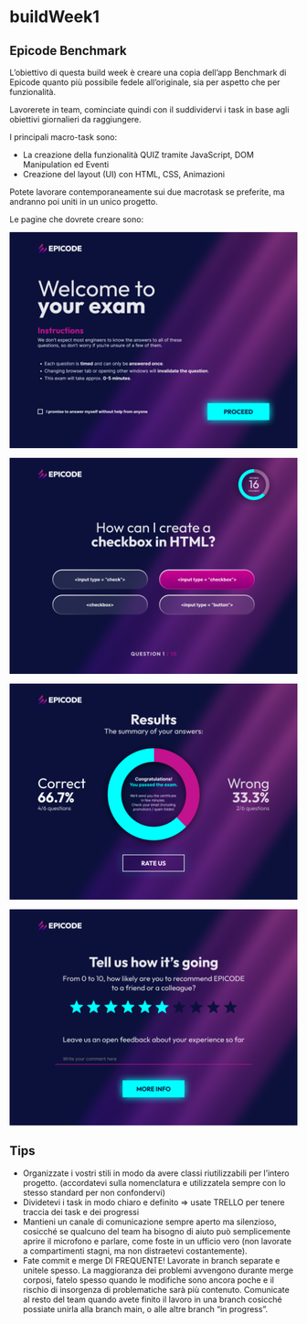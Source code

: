 # buildWeek1

## Epicode Benchmark

L’obiettivo di questa build week è creare una copia dell’app Benchmark di Epicode quanto più possibile fedele all’originale, sia per aspetto che per funzionalità.

Lavorerete in team, cominciate quindi con il suddividervi i task in base agli obiettivi giornalieri da raggiungere.

I principali macro-task sono:

- La creazione della funzionalità QUIZ tramite JavaScript, DOM Manipulation ed Eventi
- Creazione del layout  (UI) con HTML, CSS, Animazioni

Potete lavorare contemporaneamente sui due macrotask se preferite, ma andranno poi uniti in un unico progetto.

Le pagine che dovrete creare sono:

![Welcome Page](/resources/doc/welcome.png "Welcome Page")

![Welcome Page](/resources/doc/benchmark.png "Welcome Page")

![Welcome Page](/resources/doc/results.png "Welcome Page")

![Welcome Page](/resources/doc/feedback.png "Welcome Page")

## Tips

- Organizzate i vostri stili in modo da avere classi riutilizzabili per l’intero progetto. (accordatevi sulla nomenclatura e utilizzatela sempre con lo stesso standard per non confondervi)
- Dividetevi i task in modo chiaro e definito => usate TRELLO per tenere traccia dei task e dei progressi
- Mantieni un canale di comunicazione sempre aperto ma silenzioso, cosicché se qualcuno del team ha bisogno di aiuto può semplicemente aprire il microfono e parlare, come foste in un ufficio vero (non lavorate a compartimenti stagni, ma non distraetevi costantemente).
- Fate commit e merge DI FREQUENTE! Lavorate in branch separate e unitele spesso. La maggioranza dei problemi avvengono durante merge corposi, fatelo spesso quando le modifiche sono ancora poche e il rischio di insorgenza di problematiche sarà più contenuto. Comunicate al resto del team quando avete finito il lavoro in una branch cosicché possiate unirla alla branch main, o alle altre branch “in progress”.
